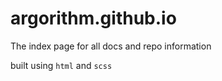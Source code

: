 # argorithm.github.io
The index page for all docs and repo information

built using `html` and `scss`